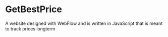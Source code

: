 # GetBestPrice
A website designed with WebFlow and is written in JavaScript that is meant to track prices longterm
